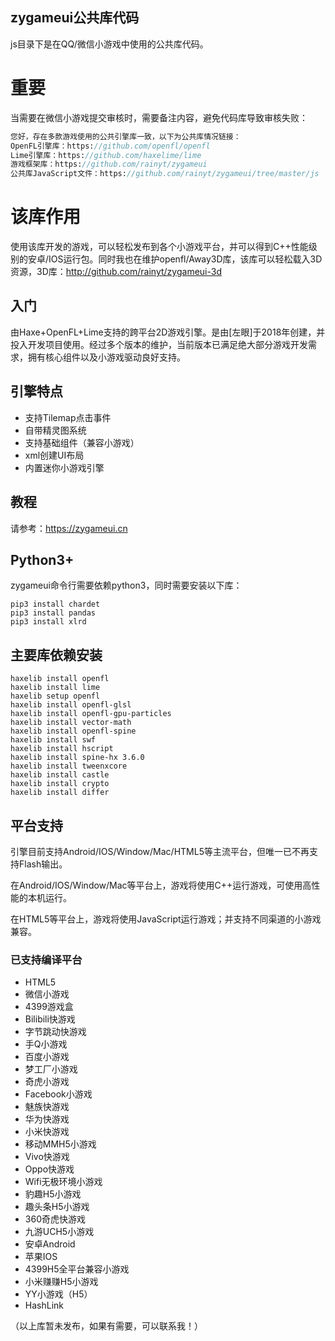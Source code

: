 [dir]:doc

## zygameui公共库代码
js目录下是在QQ/微信小游戏中使用的公共库代码。

# 重要

当需要在微信小游戏提交审核时，需要备注内容，避免代码库导致审核失败：

```haxe
您好，存在多款游戏使用的公共引擎库一致，以下为公共库情况链接：
OpenFL引擎库：https://github.com/openfl/openfl
Lime引擎库：https://github.com/haxelime/lime
游戏框架库：https://github.com/rainyt/zygameui
公共库JavaScript文件：https://github.com/rainyt/zygameui/tree/master/js
```

# 该库作用

使用该库开发的游戏，可以轻松发布到各个小游戏平台，并可以得到C++性能级别的安卓/IOS运行包。同时我也在维护openfl/Away3D库，该库可以轻松载入3D资源，3D库：http://github.com/rainyt/zygameui-3d 

## 入门

由Haxe+OpenFL+Lime支持的跨平台2D游戏引擎。是由[左眼]于2018年创建，并投入开发项目使用。经过多个版本的维护，当前版本已满足绝大部分游戏开发需求，拥有核心组件以及小游戏驱动良好支持。

## 引擎特点

- 支持Tilemap点击事件
- 自带精灵图系统
- 支持基础组件（兼容小游戏）
- xml创建UI布局
- 内置迷你小游戏引擎

## 教程

请参考：https://zygameui.cn

## Python3+
zygameui命令行需要依赖python3，同时需要安装以下库：
```shell 
pip3 install chardet
pip3 install pandas
pip3 install xlrd
```

## 主要库依赖安装
```shell
haxelib install openfl
haxelib install lime
haxelib setup openfl
haxelib install openfl-glsl
haxelib install openfl-gpu-particles
haxelib install vector-math
haxelib install openfl-spine
haxelib install swf
haxelib install hscript
haxelib install spine-hx 3.6.0
haxelib install tweenxcore
haxelib install castle
haxelib install crypto
haxelib install differ
```

## 平台支持

引擎目前支持Android/IOS/Window/Mac/HTML5等主流平台，但唯一已不再支持Flash输出。

在Android/IOS/Window/Mac等平台上，游戏将使用C++运行游戏，可使用高性能的本机运行。

在HTML5等平台上，游戏将使用JavaScript运行游戏；并支持不同渠道的小游戏兼容。

### 已支持编译平台
- HTML5
- 微信小游戏
- 4399游戏盒
- Bilibili快游戏
- 字节跳动快游戏
- 手Q小游戏
- 百度小游戏
- 梦工厂小游戏
- 奇虎小游戏
- Facebook小游戏
- 魅族快游戏
- 华为快游戏
- 小米快游戏
- 移动MMH5小游戏
- Vivo快游戏
- Oppo快游戏
- Wifi无极环境小游戏
- 豹趣H5小游戏
- 趣头条H5小游戏
- 360奇虎快游戏
- 九游UCH5小游戏
- 安卓Android
- 苹果IOS
- 4399H5全平台兼容小游戏
- 小米赚赚H5小游戏
- YY小游戏（H5）
- HashLink

（以上库暂未发布，如果有需要，可以联系我！）
